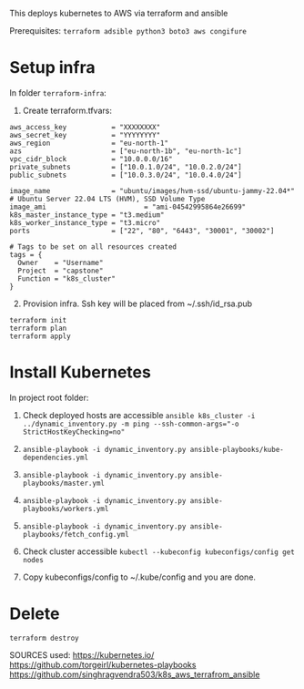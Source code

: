 This deploys kubernetes to AWS via terraform and ansible

Prerequisites:
`terraform
adsible
python3
boto3
aws congifure`

# Setup infra

In folder `terraform-infra`:
1. Create  terraform.tfvars:

```
aws_access_key           = "XXXXXXXX"
aws_secret_key           = "YYYYYYYY"
aws_region               = "eu-north-1"
azs                      = ["eu-north-1b", "eu-north-1c"]
vpc_cidr_block           = "10.0.0.0/16"
private_subnets          = ["10.0.1.0/24", "10.0.2.0/24"]
public_subnets           = ["10.0.3.0/24", "10.0.4.0/24"]

image_name               = "ubuntu/images/hvm-ssd/ubuntu-jammy-22.04*"  # Ubuntu Server 22.04 LTS (HVM), SSD Volume Type
image_ami				         = "ami-04542995864e26699"
k8s_master_instance_type = "t3.medium"
k8s_worker_instance_type = "t3.micro"
ports                    = ["22", "80", "6443", "30001", "30002"]

# Tags to be set on all resources created
tags = {
  Owner    = "Username"
  Project  = "capstone"
  Function = "k8s_cluster"
}
```

2. Provision infra. Ssh key will be placed from ~/.ssh/id_rsa.pub
```
terraform init
terraform plan
terraform apply
```

# Install Kubernetes
In project root folder:
1. Check deployed hosts are accessible
```ansible k8s_cluster -i ../dynamic_inventory.py -m ping --ssh-common-args="-o StrictHostKeyChecking=no"```

2. `ansible-playbook -i dynamic_inventory.py ansible-playbooks/kube-dependencies.yml`
3. `ansible-playbook -i dynamic_inventory.py ansible-playbooks/master.yml`
4. `ansible-playbook -i dynamic_inventory.py ansible-playbooks/workers.yml`
6. `ansible-playbook -i dynamic_inventory.py ansible-playbooks/fetch_config.yml`
7. Check cluster accessible `kubectl --kubeconfig kubeconfigs/config get nodes`
8. Copy kubeconfigs/config to ~/.kube/config and you are done.


# Delete
`terraform destroy`



SOURCES used:
https://kubernetes.io/
https://github.com/torgeirl/kubernetes-playbooks
https://github.com/singhragvendra503/k8s_aws_terrafrom_ansible
